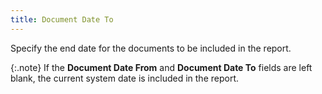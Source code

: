 ```yaml
---
title: Document Date To
---
```



Specify the end date for the documents to be included in the report.


{:.note}
If the **Document 
 Date From** and **Document Date To**  fields are left blank, the current system date is included in the report.
